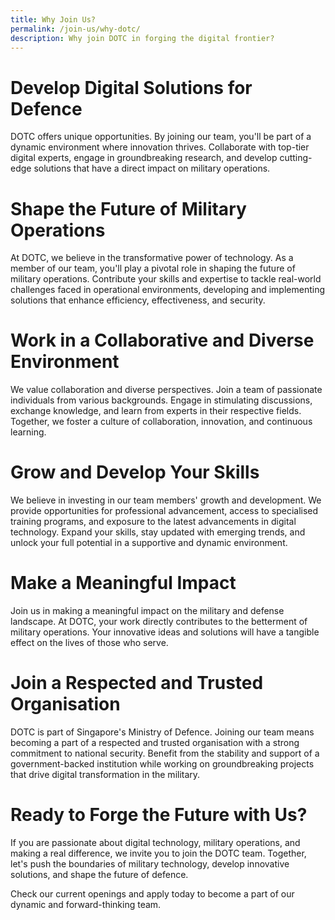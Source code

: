 ```yaml
---
title: Why Join Us?
permalink: /join-us/why-dotc/
description: Why join DOTC in forging the digital frontier?
---
```

# Develop Digital Solutions for Defence

DOTC offers unique opportunities. By joining our team, you'll be part of a dynamic environment where innovation thrives. Collaborate with top-tier digital experts, engage in groundbreaking research, and develop cutting-edge solutions that have a direct impact on military operations.
    
# Shape the Future of Military Operations
At DOTC, we believe in the transformative power of technology. As a member of our team, you'll play a pivotal role in shaping the future of military operations. Contribute your skills and expertise to tackle real-world challenges faced in operational environments, developing and implementing solutions that enhance efficiency, effectiveness, and security.
    
# Work in a Collaborative and Diverse Environment

We value collaboration and diverse perspectives. Join a team of passionate individuals from various backgrounds. Engage in stimulating discussions, exchange knowledge, and learn from experts in their respective fields. Together, we foster a culture of collaboration, innovation, and continuous learning.
    
# Grow and Develop Your Skills
We believe in investing in our team members' growth and development. We provide opportunities for professional advancement, access to specialised training programs, and exposure to the latest advancements in digital technology. Expand your skills, stay updated with emerging trends, and unlock your full potential in a supportive and dynamic environment.
    
# Make a Meaningful Impact

Join us in making a meaningful impact on the military and defense landscape. At DOTC, your work directly contributes to the betterment of military operations. Your innovative ideas and solutions will have a tangible effect on the lives of those who serve.
    
# Join a Respected and Trusted Organisation
DOTC is part of Singapore's Ministry of Defence. Joining our team means becoming a part of a respected and trusted organisation with a strong commitment to national security. Benefit from the stability and support of a government-backed institution while working on groundbreaking projects that drive digital transformation in the military.
    
# Ready to Forge the Future with Us?
If you are passionate about digital technology, military operations, and making a real difference, we invite you to join the DOTC team. Together, let's push the boundaries of military technology, develop innovative solutions, and shape the future of defence.

Check our current openings and apply today to become a part of our dynamic and forward-thinking team.